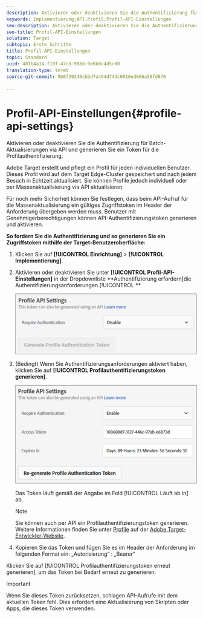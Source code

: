 ```yaml
---
description: Aktivieren oder deaktivieren Sie die Authentifizierung für Batch-Aktualisierungen via API und generieren Sie ein Token für die Profilauthentifizierung.
keywords: Implementierung;API;Profil;Profil-API-Einstellungen
seo-description: Aktivieren oder deaktivieren Sie die Authentifizierung für Batch-Aktualisierungen via API und generieren Sie ein Token für die Profilauthentifizierung.
seo-title: Profil-API-Einstellungen
solution: Target
subtopic: Erste Schritte
title: Profil-API-Einstellungen
topic: Standard
uuid: 481b4a14-f10f-47cd-988d-9e6b8c4d5c00
translation-type: tm+mt
source-git-commit: 9b8f39240cbbd7a494d74dc0016ed666a58fd870

---
```



# Profil-API-Einstellungen{#profile-api-settings}

Aktivieren oder deaktivieren Sie die Authentifizierung für Batch-Aktualisierungen via API und generieren Sie ein Token für die Profilauthentifizierung.

Adobe Target erstellt und pflegt ein Profil für jeden individuellen Benutzer. Dieses Profil wird auf dem Target Edge-Cluster gespeichert und nach jedem Besuch in Echtzeit aktualisiert. Sie können Profile jedoch individuell oder per Massenaktualisierung via API aktualisieren.

Für noch mehr Sicherheit können Sie festlegen, dass beim API-Aufruf für die Massenaktualisierung ein gültiges Zugriffstoken im Header der Anforderung übergeben werden muss. Benutzer mit Genehmigerberechtigungen können API-Authentifizierungstoken generieren und aktivieren.

**So fordern Sie die Authentifizierung und so generieren Sie ein Zugriffstoken mithilfe der Target-Benutzeroberfläche:**

1. Klicken Sie auf **[!UICONTROL Einrichtung]** &gt; **[!UICONTROL Implementierung]**.
1. Aktivieren oder deaktivieren Sie unter **[!UICONTROL Profil-API-Einstellungen]** in der Dropdownliste **Authentifizierung erfordern]die Authentifizierungsanforderungen.[!UICONTROL **

   ![](assets/profile_api_settings.png)

1. (Bedingt) Wenn Sie Authentifizierungsanforderungen aktiviert haben, klicken Sie auf **[!UICONTROL Profilauthentifizierungstoken generieren]**.

   ![](assets/profile_api_settings_2.png)

   Das Token läuft gemäß der Angabe im Feld [!UICONTROL Läuft ab in] ab.

   >[!NOTE]
   >
   >Sie können auch per API ein Profilauthentifizierungstoken generieren. Weitere Informationen finden Sie unter [Profile](https://developers.adobetarget.com/api/#profiles) auf der [Adobe Target-Entwickler-Website](https://developers.adobetarget.com/).

1. Kopieren Sie das Token und fügen Sie es im Header der Anforderung im folgenden Format ein: „Autorisierung“ : „Bearer“

Klicken Sie auf [!UICONTROL Profilauthentifizierungstoken erneut generieren], um das Token bei Bedarf erneut zu generieren.

>[!IMPORTANT]
>
>Wenn Sie dieses Token zurücksetzen, schlagen API-Aufrufe mit dem aktuellen Token fehl. Dies erfordert eine Aktualisierung von Skripten oder Apps, die dieses Token verwenden.

